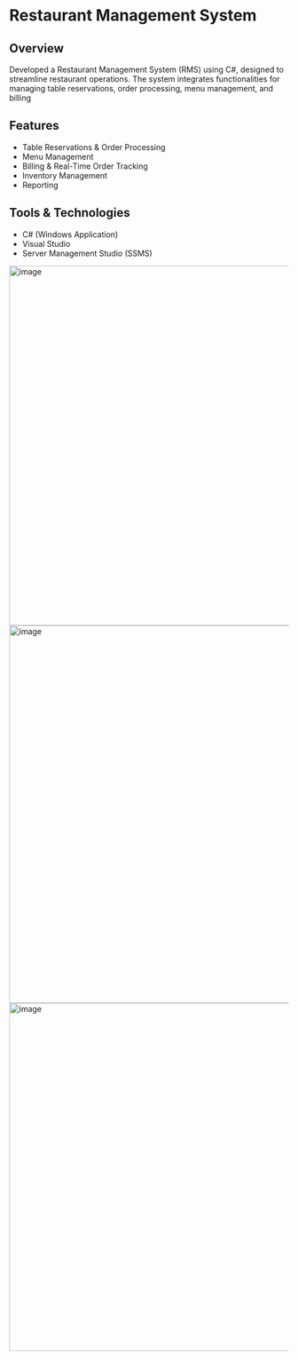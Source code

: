 # Restaurant Management System

## Overview
Developed a Restaurant Management System (RMS) using C#, designed to streamline restaurant operations. The system integrates functionalities for managing table reservations, order processing, menu management, and billing

## Features
- Table Reservations & Order Processing
- Menu Management
- Billing & Real-Time Order Tracking
- Inventory Management
- Reporting

## Tools & Technologies
- C# (Windows Application)
- Visual Studio
- Server Management Studio (SSMS)


<img width="648" alt="image" src="https://github.com/user-attachments/assets/608a0b3a-d80f-4f91-b60c-f146d05b9f6e">
<img width="680" alt="image" src="https://github.com/user-attachments/assets/c1d6f63f-29cb-4442-b261-2827a3d71e4d">
<img width="627" alt="image" src="https://github.com/user-attachments/assets/94da9f7b-24d0-4e61-8913-3b07cd72e821">


